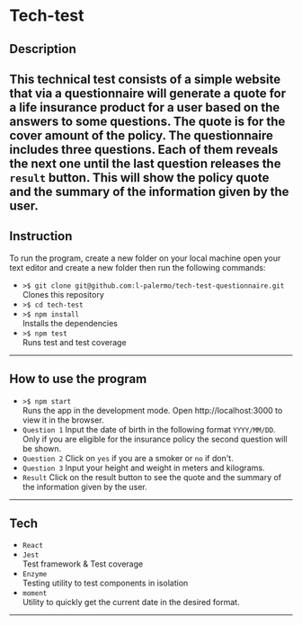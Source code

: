 # Tech-test

## Description
This technical test consists of a simple website that via a questionnaire will generate a quote for a life insurance product for a user based on the answers to some questions. The quote is for the cover amount of the policy.
The questionnaire includes three questions. Each of them reveals the next one until the last question releases the `result` button. This will show the policy quote and the summary of the information given by the user.
-----------------
## Instruction
To run the program, create a new folder on your local machine open your text editor and create a new folder then run the following commands:
* `>$ git clone git@github.com:l-palermo/tech-test-questionnaire.git`<br>Clones this repository
* `>$ cd tech-test`
* `>$ npm install`<br>Installs the dependencies
* `>$ npm test`<br>Runs test and test coverage
-----------------
## How to use the program
* `>$ npm start`<br>Runs the app in the development mode. Open http://localhost:3000 to view it in the browser.
* `Question 1` Input the date of birth in the following format `YYYY/MM/DD`. Only if you are eligible for the insurance policy the second question will be shown.
* `Question 2` Click on `yes` if you are a smoker or `no` if don't.
* `Question 3` Input your height and weight in meters and kilograms.
* `Result` Click on the result button to see the quote and the summary of the information given by the user.
-----------------
## Tech
* `React`
* `Jest`<br>Test framework & Test coverage
* `Enzyme`<br>Testing utility to test components in isolation
* `moment`<br>Utility to quickly get the current date in the desired format.
-----------------


